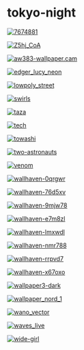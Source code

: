 # tokyo-night

<a href="7674881.jpg"><img alt="7674881" src="7674881.jpg"></a>

<a href="Z5hj_CoA.png"><img alt="Z5hj_CoA" src="Z5hj_CoA.png"></a>

<a href="aw383-wallpaper.cam.jpg"><img alt="aw383-wallpaper.cam" src="aw383-wallpaper.cam.jpg"></a>

<a href="edger_lucy_neon.jpg"><img alt="edger_lucy_neon" src="edger_lucy_neon.jpg"></a>

<a href="lowpoly_street.png"><img alt="lowpoly_street" src="lowpoly_street.png"></a>

<a href="swirls.png"><img alt="swirls" src="swirls.png"></a>

<a href="taza.png"><img alt="taza" src="taza.png"></a>

<a href="tech.png"><img alt="tech" src="tech.png"></a>

<a href="towashi.jpg"><img alt="towashi" src="towashi.jpg"></a>

<a href="two-astronauts.png"><img alt="two-astronauts" src="two-astronauts.png"></a>

<a href="venom.jpg"><img alt="venom" src="venom.jpg"></a>

<a href="wallhaven-0qrgwr.png"><img alt="wallhaven-0qrgwr" src="wallhaven-0qrgwr.png"></a>

<a href="wallhaven-76d5xv.png"><img alt="wallhaven-76d5xv" src="wallhaven-76d5xv.png"></a>

<a href="wallhaven-9mjw78.png"><img alt="wallhaven-9mjw78" src="wallhaven-9mjw78.png"></a>

<a href="wallhaven-e7m8zl.jpg"><img alt="wallhaven-e7m8zl" src="wallhaven-e7m8zl.jpg"></a>

<a href="wallhaven-lmxwdl.jpg"><img alt="wallhaven-lmxwdl" src="wallhaven-lmxwdl.jpg"></a>

<a href="wallhaven-nmr788.jpg"><img alt="wallhaven-nmr788" src="wallhaven-nmr788.jpg"></a>

<a href="wallhaven-rrpvd7.png"><img alt="wallhaven-rrpvd7" src="wallhaven-rrpvd7.png"></a>

<a href="wallhaven-x67oxo.png"><img alt="wallhaven-x67oxo" src="wallhaven-x67oxo.png"></a>

<a href="wallpaper3-dark.png"><img alt="wallpaper3-dark" src="wallpaper3-dark.png"></a>

<a href="wallpaper_nord_1.png"><img alt="wallpaper_nord_1" src="wallpaper_nord_1.png"></a>

<a href="wano_vector.png"><img alt="wano_vector" src="wano_vector.png"></a>

<a href="waves_live.gif"><img alt="waves_live" src="waves_live.gif"></a>

<a href="wide-girl.png"><img alt="wide-girl" src="wide-girl.png"></a>

